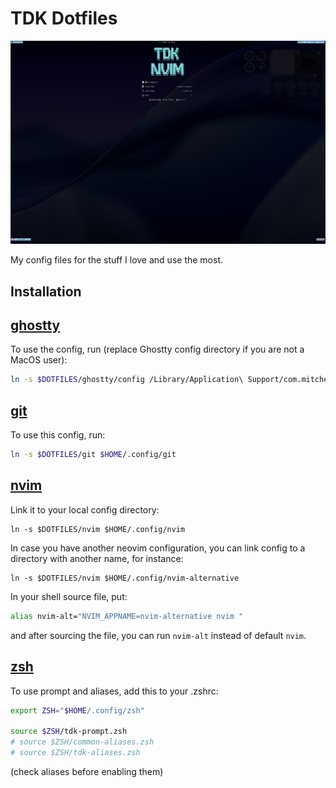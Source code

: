 # TDK Dotfiles

![](./assets/nvim-welcome.png)

My config files for the stuff I love and use the most.

## Installation

## [ghostty](./ghostty)

To use the config, run (replace Ghostty config directory if you are not a MacOS user):

```sh
ln -s $DOTFILES/ghostty/config /Library/Application\ Support/com.mitchellh.ghostty/config
```

## [git](./git)

To use this config, run:

```sh
ln -s $DOTFILES/git $HOME/.config/git
```

## [nvim](./nvim)

Link it to your local config directory:

```shell
ln -s $DOTFILES/nvim $HOME/.config/nvim
```

In case you have another neovim configuration, you can link config to a directory with another name, for instance:

```shell
ln -s $DOTFILES/nvim $HOME/.config/nvim-alternative
```

In your shell source file, put:

```sh
alias nvim-alt="NVIM_APPNAME=nvim-alternative nvim "
```

and after sourcing the file, you can run `nvim-alt` instead of default `nvim`.

## [zsh](./zsh)

To use prompt and aliases, add this to your .zshrc:

```sh
export ZSH="$HOME/.config/zsh"

source $ZSH/tdk-prompt.zsh
# source $ZSH/common-aliases.zsh
# source $ZSH/tdk-aliases.zsh
```

(check aliases before enabling them)
